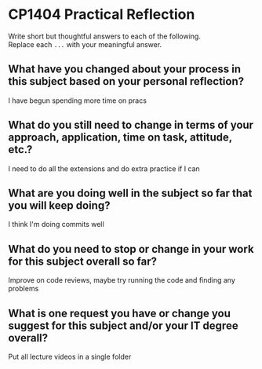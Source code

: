 # CP1404 Practical Reflection

Write short but thoughtful answers to each of the following.  
Replace each `...` with your meaningful answer.

## What have you changed about your process in this subject based on your personal reflection?

I have begun spending more time on pracs

## What do you still need to change in terms of your approach, application, time on task, attitude, etc.?

I need to do all the extensions and do extra practice if I can

## What are you doing well in the subject so far that you will keep doing?

I think I'm doing commits well

## What do you need to stop or change in your work for this subject overall so far?

Improve on code reviews, maybe try running the code and finding any problems

## What is one request you have or change you suggest for this subject and/or your IT degree overall?

Put all lecture videos in a single folder